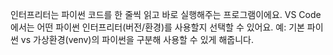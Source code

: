 인터프리터는 파이썬 코드를 한 줄씩 읽고 바로 실행해주는 프로그램이에요.
VS Code에서는 어떤 파이썬 인터프리터(버전/환경)를 사용할지 선택할 수 있어요.
예: 기본 파이썬 vs 가상환경(venv)의 파이썬을 구분해 사용할 수 있게 해줍니다.